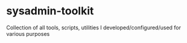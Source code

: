 # sysadmin-toolkit
Collection of all tools, scripts, utilities I developed/configured/used for various purposes
